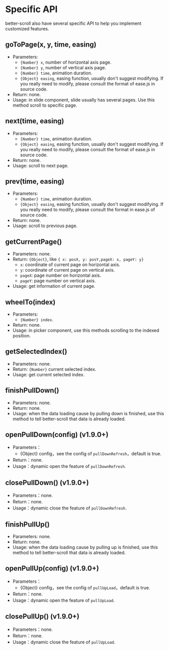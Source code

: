 # Specific API

better-scroll also have several specific API to help you implement customized features.

## goToPage(x, y, time, easing)
   - Parameters:
     - `{Number} x`, number of horizontal axis page.
     - `{Number} y`, number of vertical axis page.
     - `{Number} time`, animation duration.
     - `{Object} easing`, easing function, usually don't suggest modifying. If you really need to modify, please consult the format of ease.js in source code.
   - Return: none.
   - Usage: in slide component, slide usually has several pages. Use this method scroll to specific page.

## next(time, easing)
   - Parameters:
     - `{Number} time`, animation duration.
     - `{Object} easing`, easing function, usually don't suggest modifying. If you really need to modify, please consult the format of ease.js in source code.
   - Return: none.
   - Usage: scroll to next page.

## prev(time, easing)
   - Parameters:
     - `{Number} time`, animation duration.
     - `{Object} easing`, easing function, usually don't suggest modifying. If you really need to modify, please consult the format in ease.js of source code.
   - Return: none.
   - Usage: scroll to previous page.

## getCurrentPage()
   - Parameters: none.
   - Return: `{Object}`, like `{ x: posX, y: posY,pageX: x, pageY: y}`
     - `x`: coordinate of current page on horizontal axis.
     - `y`: coordinate of current page on vertical axis.
     - `pageX`: page number on horizontal axis.
     - `pageY`: page number on vertical axis.
   - Usage: get information of current page.

## wheelTo(index)
   - Parameters:
     - `{Number} index`.
   - Return: none.
   - Usage: in picker component, use this methods scrolling to the indexed position.

## getSelectedIndex()
   - Parameters: none.
   - Return: `{Number}` current selected index.
   - Usage: get current selected index.

## finishPullDown()
   - Parameters: none.
   - Return: none.
   - Usage: when the data loading cause by pulling down is finished, use this method to tell better-scroll that data is already loaded.
   
## openPullDown(config) (v1.9.0+)  
   - Parameters：
     - {Object} config，see the config of `pullDownRefresh`，default is true.
   - Return：none.
   - Usage：dynamic open the feature of `pullDownRefresh`.
   
## closePullDown() (v1.9.0+) 
   - Parameters：none.
   - Return：none.
   - Usage：dynamic close the feature of `pullDownRefresh`.  

## finishPullUp()
   - Parameters: none.
   - Return: none.
   - Usage: when the data loading cause by pulling up is finished, use this method to tell better-scroll that data is already loaded.
   
## openPullUp(config) (v1.9.0+) 
   - Parameters：
     - {Object} config，see the config of `pullUpLoad`，default is true.
   - Return：none.
   - Usage：dynamic open the feature of `pullUpLoad`. 
   
## closePullUp() (v1.9.0+) 
   - Parameters：none.
   - Return：none.
   - Usage：dynamic close the feature of `pullUpLoad`.    
